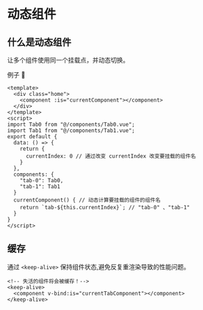 # 动态组件

## 什么是动态组件

让多个组件使用同一个挂载点，并动态切换。

例子 🌰

```vue
<template>
  <div class="home">
    <component :is="currentComponent"></component>
  </div>
</template>
<script>
import Tab0 from "@/components/Tab0.vue";
import Tab1 from "@/components/Tab1.vue";
export default {
  data: () => {
    return {
      currentIndex: 0 // 通过改变 currentIndex 改变要挂载的组件名
    }
  },
  components: {
    "tab-0": Tab0,
    "tab-1": Tab1
  }
  currentComponent() { // 动态计算要挂载的组件的组件名
    return `tab-${this.currentIndex}`; // "tab-0" 、"tab-1"
  }
}
</script>
```

## 缓存

通过 `<keep-alive>` 保持组件状态,避免反复重渲染导致的性能问题。

```vue
<!-- 失活的组件将会被缓存！-->
<keep-alive>
  <component v-bind:is="currentTabComponent"></component>
</keep-alive>
```
